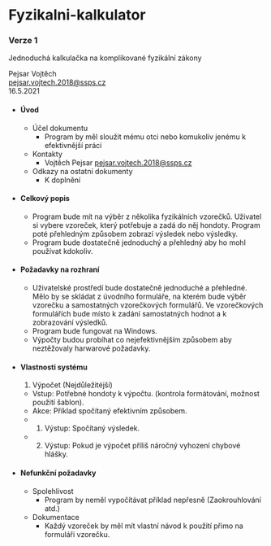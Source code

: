 # Fyzikalni-kalkulator

### Verze 1
Jednoduchá kalkulačka na komplikované fyzikální zákony

Pejsar Vojtěch  
pejsar.vojtech.2018@ssps.cz  
16.5.2021

- #### Úvod
  - Účel dokumentu
    - Program by měl sloužit mému otci nebo komukoliv jenému k efektivnější práci
  - Kontakty
    - Vojtěch Pejsar pejsar.vojtech.2018@ssps.cz  
  - Odkazy na ostatní dokumenty
    - K doplnění
- #### Celkový popis
  - Program bude mít na výběr z několika fyzikálních vzorečků. Uživatel si vybere vzoreček, který potřebuje a zadá do něj hondoty. Program poté přehledným způsobem zobrazí výsledek nebo výsledky.
  - Program bude dostatečně jednoduchý a přehledný aby ho mohl používat kdokoliv.
- #### Požadavky na rozhraní
  - Uživatelské prostředí bude dostatečně jednoduché a přehledné. Mělo by se skládat z úvodního formuláře, na kterém bude výběr vzorečku a samostatných vzorečkových formulářů. Ve vzorečkových formulářích bude místo k zadání samostatných hodnot a k zobrazování výsledků. 
  - Program bude fungovat na Windows.
  - Výpočty budou probíhat co nejefektivnějším způsobem aby neztěžovaly harwarové požadavky.
- #### Vlastnosti systému
  1. Výpočet (Nejdůležitéjší)
    - Vstup: Potřebné hondoty k výpočtu. (kontrola formátování, možnost použití šablon).
    - Akce: Příklad spočítaný efektivním způsobem.
    - 1. Výstup: Spočítaný výsledek.
    - 2. Výstup: Pokud je výpočet příliš náročný vyhození chybové hlášky.
- #### Nefunkční požadavky
  - Spolehlivost
    - Program by neměl vypočítávat příklad nepřesně (Zaokrouhlování atd.)
  - Dokumentace
    - Každý vzoreček by měl mít vlastní návod k použití přimo na formuláři vzorečku.  

